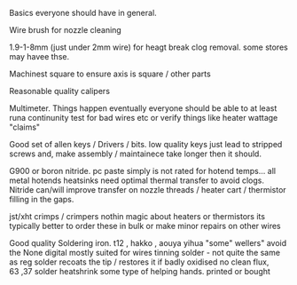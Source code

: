 Basics everyone should have in general. 

Wire brush for nozzle cleaning

1.9-1-8mm (just under 2mm wire) for heagt break clog removal. some stores may havee thse. 

Machinest square to ensure axis is square / other parts 

Reasonable quality calipers 

Multimeter. Things happen eventually everyone should be able to at least runa continunity test for bad wires etc or verify things like heater wattage "claims"

 Good set of allen keys / Drivers / bits.  low quality keys just lead to stripped screws and, make assembly / maintainece take longer then it should.

 G900 or boron nitride. pc paste simply is not rated for hotend temps... all metal hotends heatsinks need optimal thermal transfer to avoid clogs. 
 Nitride can/will improve transfer on nozzle threads / heater cart / thermistor filling in the gaps. 

jst/xht crimps / crimpers  nothin magic about heaters or thermistors its typically better to order these in bulk or make minor repairs on other wires 


Good quality Soldering iron. t12 , hakko , aouya yihua "some" wellers" avoid the None digital mostly suited for wires
tinning solder - not quite the same as reg solder recoats the tip / restores it if badly oxidised 
no clean flux,  
63 ,37 solder
heatshrink
some type of helping hands. printed or bought 


